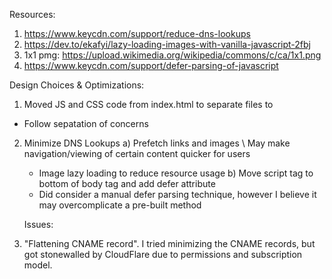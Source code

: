 Resources:

1. https://www.keycdn.com/support/reduce-dns-lookups
2. https://dev.to/ekafyi/lazy-loading-images-with-vanilla-javascript-2fbj
3. 1x1 pmg: https://upload.wikimedia.org/wikipedia/commons/c/ca/1x1.png
4. https://www.keycdn.com/support/defer-parsing-of-javascript

Design Choices & Optimizations:

1. Moved JS and CSS code from index.html to separate files to

- Follow sepatation of concerns

2. Minimize DNS Lookups
   a) Prefetch links and images \ May make navigation/viewing of certain content quicker for users

   - Image lazy loading to reduce resource usage
     b) Move script tag to bottom of body tag and add defer attribute

   * Did consider a manual defer parsing technique, however I believe it may overcomplicate a pre-built method

   Issues:

3. "Flattening CNAME record". I tried minimizing the CNAME records, but got stonewalled by CloudFlare due to permissions and subscription model.
